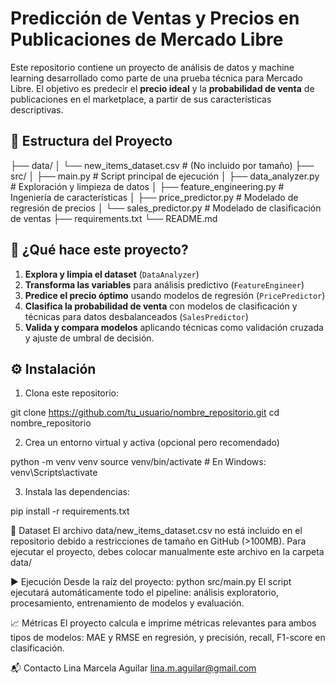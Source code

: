 # Predicción de Ventas y Precios en Publicaciones de Mercado Libre

Este repositorio contiene un proyecto de análisis de datos y machine learning desarrollado como parte de una prueba técnica para Mercado Libre. El objetivo es predecir el **precio ideal** y la **probabilidad de venta** de publicaciones en el marketplace, a partir de sus características descriptivas.

## 📁 Estructura del Proyecto
├── data/
│ └── new_items_dataset.csv # (No incluido por tamaño)
├── src/
│ ├── main.py # Script principal de ejecución
│ ├── data_analyzer.py # Exploración y limpieza de datos
│ ├── feature_engineering.py # Ingeniería de características
│ ├── price_predictor.py # Modelado de regresión de precios
│ └── sales_predictor.py # Modelado de clasificación de ventas
├── requirements.txt
└── README.md

## 🚀 ¿Qué hace este proyecto?

1. **Explora y limpia el dataset** (`DataAnalyzer`)
2. **Transforma las variables** para análisis predictivo (`FeatureEngineer`)
3. **Predice el precio óptimo** usando modelos de regresión (`PricePredictor`)
4. **Clasifica la probabilidad de venta** con modelos de clasificación y técnicas para datos desbalanceados (`SalesPredictor`)
5. **Valida y compara modelos** aplicando técnicas como validación cruzada y ajuste de umbral de decisión.

## ⚙️ Instalación

1. Clona este repositorio:

git clone https://github.com/tu_usuario/nombre_repositorio.git
cd nombre_repositorio

2. Crea un entorno virtual y activa (opcional pero recomendado)

python -m venv venv
source venv/bin/activate  # En Windows: venv\Scripts\activate

3. Instala las dependencias:

pip install -r requirements.txt

📂 Dataset
El archivo data/new_items_dataset.csv no está incluido en el repositorio debido a restricciones de tamaño en GitHub (>100MB). Para ejecutar el proyecto, debes colocar manualmente este archivo en la carpeta data/

▶️ Ejecución
Desde la raíz del proyecto:
python src/main.py
El script ejecutará automáticamente todo el pipeline: análisis exploratorio, procesamiento, entrenamiento de modelos y evaluación.

📈 Métricas
El proyecto calcula e imprime métricas relevantes para ambos tipos de modelos: MAE y RMSE en regresión, y precisión, recall, F1-score en clasificación.

📬 Contacto
Lina Marcela Aguilar
lina.m.aguilar@gmail.com